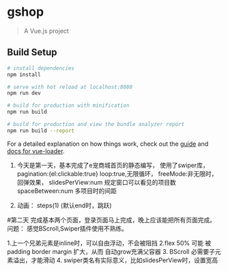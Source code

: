 # gshop

> A Vue.js project

## Build Setup

``` bash
# install dependencies
npm install

# serve with hot reload at localhost:8080
npm run dev

# build for production with minification
npm run build

# build for production and view the bundle analyzer report
npm run build --report
```

For a detailed explanation on how things work, check out the [guide](http://vuejs-templates.github.io/webpack/) and [docs for vue-loader](http://vuejs.github.io/vue-loader).

1. 今天是第一天，基本完成了e宠商城首页的静态编写，
使用了swiper库，
  pagination:{el:clickable:true}
  loop:true,无限循环，
  freeMode:非无限时，回弹效果，
  slidesPerView:num 规定窗口可以看见的项目数
  spaceBetween:num 多项目时的间距

2. 动画： steps(1) (默认end时，跳跃)

#第二天
  完成基本两个页面，登录页面马上完成，晚上应该能把所有页面完成。
  问题：
     感觉BScroll,Swiper插件使用不熟练。

 1.上一个兄弟元素是inline时，可以自由浮动，不会被阻挡
 2.flex 50% 可能 被 padding border margin 扩大，从而
  自动grow充满父容器
 3. BScroll 必需要子元素溢出，才能滑动
 4. swiper类名有实际意义，比如slidesPerView时，设置宽高



